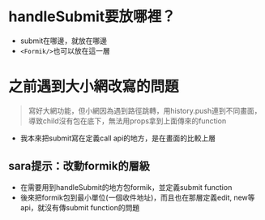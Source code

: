 # handleSubmit要放哪裡？
- submit在哪邊，就放在哪邊
- `<Formik/>`也可以放在這一層

# 之前遇到大小網改寫的問題
> 寫好大網功能，但小網因為遇到路徑跳轉，用history.push連到不同畫面，導致child沒有包在底下，無法用props拿到上面傳來的function
- 我本來把submit寫在定義call api的地方，是在畫面的比較上層 

## sara提示：改動formik的層級
- 在需要用到handleSubmit的地方包formik，並定義submit function
- 後來把formik包到最小單位(一個收件地址)，而且也在那層定義edit, new等api，就沒有傳submit function的問題
